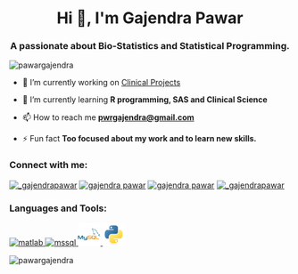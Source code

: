 <h1 align="center">Hi 👋, I'm Gajendra Pawar</h1>
<h3 align="center">A passionate about Bio-Statistics and Statistical Programming.</h3>

<p align="left"> <img src="https://komarev.com/ghpvc/?username=pawargajendra&label=Profile%20views&color=0e75b6&style=flat" alt="pawargajendra" /> </p>

- 🔭 I’m currently working on [Clinical Projects](https://github.com/pawargajendra)

- 🌱 I’m currently learning **R programming, SAS and Clinical Science**

- 📫 How to reach me **pwrgajendra@gmail.com**

- ⚡ Fun fact **Too focused about my work and to learn new skills.**

<h3 align="left">Connect with me:</h3>
<p align="left">
<a href="https://twitter.com/_gajendrapawar" target="blank"><img align="center" src="https://raw.githubusercontent.com/rahuldkjain/github-profile-readme-generator/master/src/images/icons/Social/twitter.svg" alt="_gajendrapawar" height="30" width="40" /></a>
<a href="https://linkedin.com/in/gajendra pawar" target="blank"><img align="center" src="https://raw.githubusercontent.com/rahuldkjain/github-profile-readme-generator/master/src/images/icons/Social/linked-in-alt.svg" alt="gajendra pawar" height="30" width="40" /></a>
<a href="https://fb.com/gajendra pawar" target="blank"><img align="center" src="https://raw.githubusercontent.com/rahuldkjain/github-profile-readme-generator/master/src/images/icons/Social/facebook.svg" alt="gajendra pawar" height="30" width="40" /></a>
<a href="https://instagram.com/_gajendrapawar" target="blank"><img align="center" src="https://raw.githubusercontent.com/rahuldkjain/github-profile-readme-generator/master/src/images/icons/Social/instagram.svg" alt="_gajendrapawar" height="30" width="40" /></a>
</p>

<h3 align="left">Languages and Tools:</h3>
<p align="left"> <a href="https://www.mathworks.com/" target="_blank" rel="noreferrer"> <img src="https://upload.wikimedia.org/wikipedia/commons/2/21/Matlab_Logo.png" alt="matlab" width="40" height="40"/> </a> <a href="https://www.microsoft.com/en-us/sql-server" target="_blank" rel="noreferrer"> <img src="https://www.svgrepo.com/show/303229/microsoft-sql-server-logo.svg" alt="mssql" width="40" height="40"/> </a> <a href="https://www.mysql.com/" target="_blank" rel="noreferrer"> <img src="https://raw.githubusercontent.com/devicons/devicon/master/icons/mysql/mysql-original-wordmark.svg" alt="mysql" width="40" height="40"/> </a> <a href="https://www.python.org" target="_blank" rel="noreferrer"> <img src="https://raw.githubusercontent.com/devicons/devicon/master/icons/python/python-original.svg" alt="python" width="40" height="40"/> </a> </p>

<p><img align="center" src="https://github-readme-stats.vercel.app/api/top-langs?username=pawargajendra&show_icons=true&locale=en&layout=compact" alt="pawargajendra" /></p>
